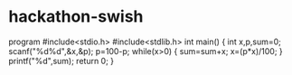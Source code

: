 # hackathon-swish
program
#include<stdio.h>
#include<stdlib.h>
int main()
{
   int x,p,sum=0;
   scanf("%d%d",&x,&p);
   p=100-p;
   while(x>0)
   {
       sum=sum+x;
       x=(p*x)/100;
   }
   printf("%d",sum);
   return 0;
} 
